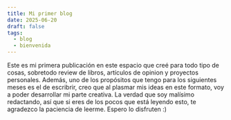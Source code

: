 ```yaml
---
title: Mi primer blog
date: 2025-06-20
draft: false
tags:
  - blog
  - bienvenida
---
```

Este es mi primera publicación en este espacio que creé para todo tipo de cosas, sobretodo review de libros, artículos de opinion y proyectos personales. Además, uno de los propósitos que tengo para los siguientes meses es el de escribrir, creo que al plasmar mis ideas en este formato, voy a poder desarrollar mi parte  creativa. La verdad que soy malísimo redactando, así que si eres de los pocos que está leyendo esto, te agradezco la paciencia de leerme. Espero lo disfruten :)


